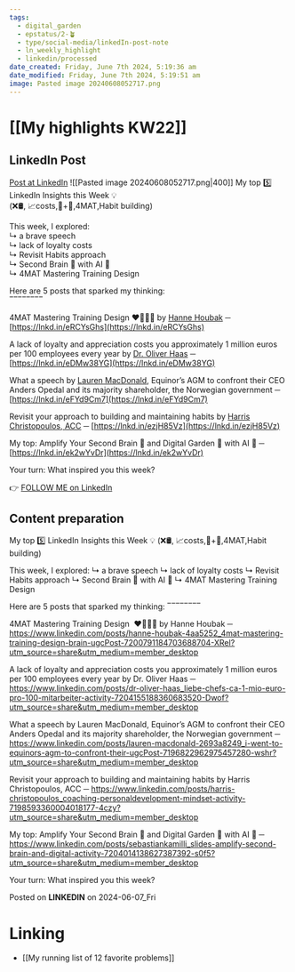 ```yaml
---
tags:
  - digital_garden
  - epstatus/2-🪴
  - type/social-media/linkedIn-post-note
  - ln_weekly_highlight
  - linkedin/processed
date_created: Friday, June 7th 2024, 5:19:36 am
date_modified: Friday, June 7th 2024, 5:19:51 am
image: Pasted image 20240608052717.png
---
```

# [[My highlights KW22]]
## LinkedIn Post
[Post at LinkedIn](https://www.linkedin.com/posts/sebastiankamilli_my-top-5-linkedin-insights-this-week-activity-7204738898936086528-iLcZ?utm_source=share&utm_medium=member_desktop)
![[Pasted image 20240608052717.png|400]]
My top 5️⃣ LinkedIn Insights this Week 💡  
(❌🛢, 📈costs,🧠+🤖,4MAT,Habit building)  
  
This week, I explored:  
↳ a brave speech  
↳ lack of loyalty costs  
↳ Revisit Habits approach  
↳ Second Brain 🧠 with AI 🤖  
↳ 4MAT Mastering Training Design  
  
Here are 5 posts that sparked my thinking:  
‾‾‾‾‾‾‾‾  
  
4MAT Mastering Training Design ❤️💙💚💛 by [Hanne Houbak](https://www.linkedin.com/in/hanne-houbak-4aa5252/) ─ [https://lnkd.in/eRCYsGhs](https://lnkd.in/eRCYsGhs)  
  
A lack of loyalty and appreciation costs you approximately 1 million euros per 100 employees every year by [Dr. Oliver Haas](https://www.linkedin.com/in/dr-oliver-haas/) ─ [https://lnkd.in/eDMw38YG](https://lnkd.in/eDMw38YG)  
  
What a speech by [Lauren MacDonald](https://www.linkedin.com/in/lauren-macdonald-2693a8249/), Equinor’s AGM to confront their CEO Anders Opedal and its majority shareholder, the Norwegian government ─ [https://lnkd.in/eFYd9Cm7](https://lnkd.in/eFYd9Cm7)  
  
Revisit your approach to building and maintaining habits by [Harris Christopoulos, ACC](https://www.linkedin.com/in/harris-christopoulos/) ─ [https://lnkd.in/ezjH85Vz](https://lnkd.in/ezjH85Vz)  
  
My top: Amplify Your Second Brain 🧠 and Digital Garden 🌱 with AI 🤖 ─ [https://lnkd.in/ek2wYvDr](https://lnkd.in/ek2wYvDr)  
  
Your turn: What inspired you this week?  

👉 [FOLLOW ME on LinkedIn](https://www.linkedin.com/comm/mynetwork/discovery-see-all?usecase=PEOPLE_FOLLOWS&followMember=sebastiankamilli)

## Content preparation

My top 5️⃣ LinkedIn Insights this Week 💡 
(❌🛢, 📈costs,🧠+🤖,4MAT,Habit building) 

This week, I explored: 
↳ a brave speech
↳ lack of loyalty costs
↳ Revisit Habits approach
↳ Second Brain 🧠 with AI 🤖
↳ 4MAT Mastering Training Design

Here are 5 posts that sparked my thinking: 
‾‾‾‾‾‾‾‾ 

4MAT Mastering Training Design  ❤️💙💚💛 by Hanne Houbak  ─ https://www.linkedin.com/posts/hanne-houbak-4aa5252_4mat-mastering-training-design-brain-ugcPost-7200791184703688704-XRel?utm_source=share&utm_medium=member_desktop

A lack of loyalty and appreciation costs you approximately 1 million euros per 100 employees every year by Dr. Oliver Haas  ─ https://www.linkedin.com/posts/dr-oliver-haas_liebe-chefs-ca-1-mio-euro-pro-100-mitarbeiter-activity-7204155188360683520-Dwof?utm_source=share&utm_medium=member_desktop

What a speech by Lauren MacDonald, Equinor’s AGM to confront their CEO Anders Opedal and its majority shareholder, the Norwegian government  ─ https://www.linkedin.com/posts/lauren-macdonald-2693a8249_i-went-to-equinors-agm-to-confront-their-ugcPost-7196822962975457280-wshr?utm_source=share&utm_medium=member_desktop

Revisit your approach to building and maintaining habits by Harris Christopoulos, ACC  ─ https://www.linkedin.com/posts/harris-christopoulos_coaching-personaldevelopment-mindset-activity-7198593360004018177-4czy?utm_source=share&utm_medium=member_desktop

My top: Amplify Your Second Brain 🧠 and Digital Garden 🌱 with AI 🤖 ─ https://www.linkedin.com/posts/sebastiankamilli_slides-amplify-second-brain-and-digital-activity-7204014138627387392-s0f5?utm_source=share&utm_medium=member_desktop

Your turn: What inspired you this week?

Posted on **LINKEDIN** on 2024-06-07_Fri
# Linking
+ [[My running list of 12 favorite problems]]